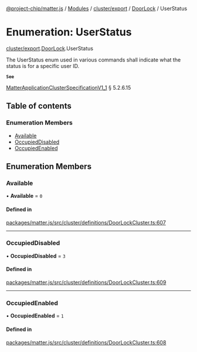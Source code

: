 [@project-chip/matter.js](../README.md) / [Modules](../modules.md) / [cluster/export](../modules/cluster_export.md) / [DoorLock](../modules/cluster_export.DoorLock.md) / UserStatus

# Enumeration: UserStatus

[cluster/export](../modules/cluster_export.md).[DoorLock](../modules/cluster_export.DoorLock.md).UserStatus

The UserStatus enum used in various commands shall indicate what the status is for a specific user ID.

**`See`**

[MatterApplicationClusterSpecificationV1_1](../interfaces/spec_export.MatterApplicationClusterSpecificationV1_1.md) § 5.2.6.15

## Table of contents

### Enumeration Members

- [Available](cluster_export.DoorLock.UserStatus.md#available)
- [OccupiedDisabled](cluster_export.DoorLock.UserStatus.md#occupieddisabled)
- [OccupiedEnabled](cluster_export.DoorLock.UserStatus.md#occupiedenabled)

## Enumeration Members

### Available

• **Available** = ``0``

#### Defined in

[packages/matter.js/src/cluster/definitions/DoorLockCluster.ts:607](https://github.com/project-chip/matter.js/blob/ac2c2688/packages/matter.js/src/cluster/definitions/DoorLockCluster.ts#L607)

___

### OccupiedDisabled

• **OccupiedDisabled** = ``3``

#### Defined in

[packages/matter.js/src/cluster/definitions/DoorLockCluster.ts:609](https://github.com/project-chip/matter.js/blob/ac2c2688/packages/matter.js/src/cluster/definitions/DoorLockCluster.ts#L609)

___

### OccupiedEnabled

• **OccupiedEnabled** = ``1``

#### Defined in

[packages/matter.js/src/cluster/definitions/DoorLockCluster.ts:608](https://github.com/project-chip/matter.js/blob/ac2c2688/packages/matter.js/src/cluster/definitions/DoorLockCluster.ts#L608)
